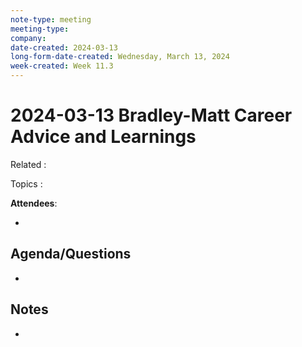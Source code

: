 ```yaml
---
note-type: meeting
meeting-type: 
company: 
date-created: 2024-03-13
long-form-date-created: Wednesday, March 13, 2024
week-created: Week 11.3
---
```


# 2024-03-13 Bradley-Matt Career Advice and Learnings

Related :

Topics :

**Attendees**:

-

## Agenda/Questions

-

## Notes

-
